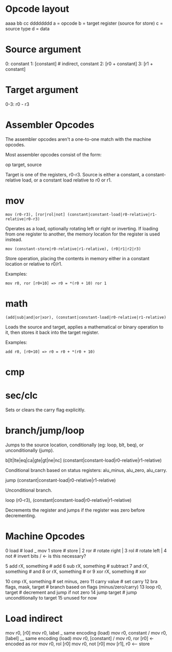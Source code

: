 Opcode layout
=============

aaaa bb cc dddddddd
a = opcode
b = target register (source for store)
c = source type
d = data

Source argument
===============

0: constant 
1: [constant]       # indirect, constant
2: [r0 + constant] 
3: [r1 + constant]
  
Target argument
===============

0-3: r0 - r3

Assembler Opcodes
=================

The assembler opcodes aren't a one-to-one match with the machine opcodes.

Most assembler opcodes consist of the form:

op target, source

Target is one of the registers, r0-r3. Source is either a constant, a constant-relative load, or a constant 
load relative to r0 or r1.

mov
===

`mov (r0-r3), [ror|rol|not] (constant|constant-load|r0-relative|r1-relative|r0-r3)`

Operates as a load, optionally rotating left or right or inverting. If loading from
one register to another, the memory location for the register is used instead.

`mov (constant-store|r0-relative|r1-relative), (r0|r1|r2|r3)`

Store operation, placing the contents in memory either in a constant location 
or relative to r0/r1.

Examples:

`mov r0, ror [r0+10] => r0 = *(r0 + 10) ror 1`

math
====

`(add|sub|and|or|xor), (constant|constant-load|r0-relative|r1-relative)`

Loads the source and target, applies a mathematical or binary operation to it, then stores
it back into the target register.

Examples:

`add r0, [r0+10] => r0 = r0 + *(r0 + 10)`

cmp
===

sec/clc
=======

Sets or clears the carry flag explicitly.

branch/jump/loop
================

Jumps to the source location, conditionally (eg: loop, blt, beq), or unconditionally (jump).

b[lt|lte|eq|ca|gte|gt|ne|nc] (constant|constant-load|r0-relative|r1-relative)

Conditional branch based on status registers: alu_minus, alu_zero, alu_carry.

jump (constant|constant-load|r0-relative|r1-relative)

Unconditional branch.

loop (r0-r3), (constant|constant-load|r0-relative|r1-relative)

Decrements the register and jumps if the register was zero before decrementing.

Machine Opcodes
===============

0  load  # load          \_ mov
1  store # store           |
2  ror   # rotate right    |
3  rol   # rotate left     |
4  not   # invert bits    /  <- is this necessary?

5  add rX, something # add
6  sub rX, something # subtract
7  and rX, something # and
8  or  rX, something # or
9  xor rX, something # xor

10 cmp rX, something # set minus, zero
11 carry value       # set carry
12 bra flags, mask, target # branch based on flags (minus/zero/carry)
13 loop r0, target   # decrement and jump if not zero
14 jump target       # jump unconditionally to target
15 unused for now


# Load indirect
mov r0, [r0]
mov r0, label    \_ same encoding (load)
mov r0, constant /
mov r0, [label]    \__ same encoding (load)
mov r0, [constant] /
mov r0, ror [r0] <- encoded as ror
mov r0, rol [r0]
mov r0, not [r0]
mov [r1], r0 <-- store 
